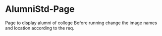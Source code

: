 # AlumniStd-Page
Page to display alumni of college
Before running change the image names and location according to the req.
